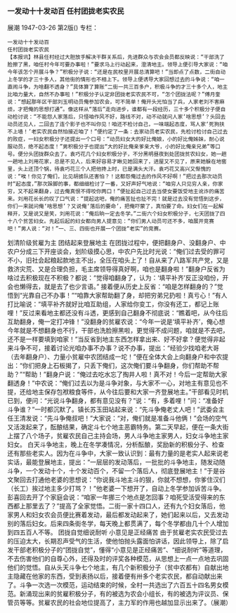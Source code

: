 ### 一发动十十发动百  任村团拢老实农民
展潮
1947-03-26
第2版()
专栏：

    一发动十十发动百
    任村团拢老实农民
    【本报讯】林县任村经过大胆放手解决干群关系后，先进群众与农会会员都反映说：“干部洗了脸擦了黑，咱任村今年可要办事啦！”要求马上行动起来，澄清地主。领导上便引导大家说：“咱今年该怎个开展斗争？”积极分子说：“还是在民校里开展总清算吧！”当即点了点数，二街自动上冬学的才三十多人，其他街的情形也不相上下。领导上便诱导大家回想过去的斗争说：“咱一直闹斗争，为啥翻不透身？”具体算了算账“二街一共三百多户，积极斗争的才三十多个人，地主比咱力量大，自然不办事啦！”积极分子认定非团拢老实农民不可，“怎个团拢法呢？”傅月奎说：“想起那年区干部刘玉明动员俺参加农会，可不简单！俺开头光怕当了兵，人家老刘不害麻烦，才把俺的思想打通”。像这样从“落后”走向进步，谁都有一段经历，三十多个积极分子便自动检讨说：“不能怨人家落后，只怪咱作风不好，路线不对，动不动就问人家‘啥思想’？头回去动员还见人，二回去了连个影子也不叫你见！咱还不检讨自己，一味端起态度，骂人家‘死狗扶不上墙！’老实农民自然怕接近咱了！”便约定了一条：去家动员老实农民，先检讨检讨自己过去的败症，一妇女积极分子还提出一个口号：“动员妇女大的好比俺娘，小的好比俺姊妹，耐心说服动员，绝不起态度！”男积极分子也提出“大的好比俺亲爹亲大爷，小的好比俺亲兄弟”等口号。便分头团拢群众去了。袁巧花几个妇女积极分子，不分黑明昼夜到处团拢贫农妇女，她一趟一趟地上刘用花家，总是不见人，后来好容易才瞅见她回来了，进屋又不见了，原来她躲在地窖里，头上还顶个锅，待袁巧花三个人把他搀上时，已是满头大汗。袁巧花又高兴又惭愧的说：“唉！你见了俺们，比见胡掳队还害怕？！这都怨俺过去的作风不好啊！”把过去那次动员时“起态度，”那次跺脚的事，都细细检讨了一番，又好声好气地说：“咱穷人只见穷人亲，你家穷，又不起来翻身，过去俺真恨不得咬你两口！”便扯起自己过去当使女要饭受地主讹诈的痛苦来。刘用花长长的叹了口气说：“提起这吧，俺的痛苦扯也扯不完！就是过去没有觉悟到这步，你们一来就问俺‘啥思想’？又说俺‘落后的要命’，把俺吓蒙了，真怕要了命。妇女们在一起解释开，又是说又是笑，刘用花说：“俺后晌一定去冬学。”二街六个妇女积极分子，七天团拢了四十八个贫苦妇女。先起后起的妇女都向男人提意见：“你们男人动员可还不多，咱展开竞赛吧！”男人说：“对！”一、三、四街也开展一个团拢“老实”的竞赛。
  划清阶级贫雇为主  团结起来登展地主
    在团拢过程中，便把翻身户、没翻身户、中农户分成三下开座谈会，划阶级摸心思，中农户先比时光说：“俺们过去受的罪可不小，旧社会起粮起款地主不出，全压在咱头上了！自从来了八路军共产党，又是救济灾荒、又是合理负担，毛主席领导得真好啊，咱也是翻身啦！”翻身户反省为啥过去积极现在不积极？都说：“觉得咱翻身了，认为：‘填平补齐’反正没咱份，开会也懒得去，就是去了也少言语。”
    接着便从历史上反省：“咱是怎样翻身的？”觉悟到“光靠自己不办事！”“咱靠大家帮助翻了身，却把穷弟兄扔啦！真亏心！”有人打比喻说：“填平补齐就好比咱互助组，人家给你变工，你没有还工，都记上账哩！”反过来看地主都还没有斗透，更感到自己翻身不彻底说：“瞧着吧，从今往后互助翻身，俺一定打冲锋！”没翻身的贫雇农说：“今年一说是‘填平补齐’，俺心想今年就是不想翻身也不行，干部也洗脸擦黑啦，更觉得不成问题，咱就是不去吧，还不是一样要填到咱家！”当反省到地主东西怎样拿出来、好不好拿？便觉得非起来斗争不可，接着讨论光咱办事不办事？说不办事，提出：“经验少找咱老大哥（去年翻身户）、力量小贫雇中农团结成一坨！”便在全体大会上向翻身户和中农提出：“你们把身上石板揭了，只丢下俺们，这次俺们要斗争翻身，你们帮助不帮助？”“帮助！”翻身户说：“俺过去吃水忘了掏井人啦！真不对！今后一定帮助大家翻透身！”中农说：“俺们过去以为是斗争对象，与大家不一心，对地主有意见也不提，还给地主保存包袱粮食等件，从今往后要和大家一齐登展地主。”干部看见时机已到，便问：“光说斗争翻身，都有意见没有？”说：“有，多着哩！”问：“准备好斗争谁？”一时都沉默了。镇长苏玉田站起来说：“先斗争俺老丈人吧！”武委会主任王清发说：“先斗争俺叔吧！”大家说：“对，俺们就是准备斗他俩！”会场的空气又活泼起来了，酝酿结果，确定斗七个地主恶霸特务。第二天早起，便在一条大街上摆了八个场子，贫雇农民自己主持会场，男人斗争地主家男人，妇女斗争地主家妇女。
    白天斗争地主，晚上在冬学凑情况，分析酝酿，奖励新的积极分子、检查还有那些老实人。因为在斗争中，大家一致认识到：最有力量的是老实人起来说老实话，最能登展地主，提出：“一层层的发动落后，一批批的斗争地主，随发动随斗争，一个发动十个，十个发动百个，不留一个落后人，彻底登展地主！”于是谷文聚回去打通他老婆的思想说：“你说我斗地主斗的狠，你就不想想，你爹住汉们（长工）挨过地主多少打骂？！”他老婆一下想开了，自动上冬学参加诉苦斗争。彭喜回去开了个家庭会说：“咱家一年挪三个地点是怎回事？咱死受活受得来的东西都上那里去了？”提高了全家觉悟。二街一家十四口人，还有九个妇女落后，他家男人和妇女农会员便比赛着发动，最后都发动起来了，她们起来以后，又去发动别的落后妇女。后来四条街冬学，每天晚上都贯满了，每个冬学都由几十个人增加到四五百人不等。
  团拢自觉细说耐听  小意见是正经痛苦
    由于贫雇老实农民受过去的压迫太大，长期忍声受气的生活，使他怕抛头露面怕讲话，因此领导上，除了启发干部老积极分子的“团拢自觉”，懂得“小意见是正经痛苦”、“细说耐听”等道理，不去伤害他们的自尊心外，还得及时的评奖各种模范，从思想上一点一点地去巩固他们的觉悟。自从头天斗争七个地主，有几个新积极分子（贫中农都有）自献出地主隐藏在他家的东西，受到表扬以后，接着便有卅多个老实农民，都自动献出来了。斗争一次选一次模范，运动结束的时候，全村一共选出了六百五十四名男女模范。新涌现出来的贫雇积极分子，有的被选为农会小组长，有的被选为评议员、保管员等等。贫雇农民的社会地位提高了，主力军的作用也越加显示出来了。（展潮）
